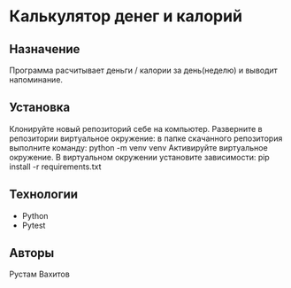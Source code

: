 # Калькулятор денег и калорий

## Назначение 
Программа расчитывает деньги / калории за день(неделю) и выводит напоминание.

## Установка
Клонируйте новый репозиторий себе на компьютер.
Разверните в репозитории виртуальное окружение: в папке скачанного репозитория выполните команду: python -m venv venv
Активируйте виртуальное окружение.
В виртуальном окружении установите зависимости: pip install -r requirements.txt

## Технологии 

- Python
- Pytest

## Авторы

Рустам Вахитов